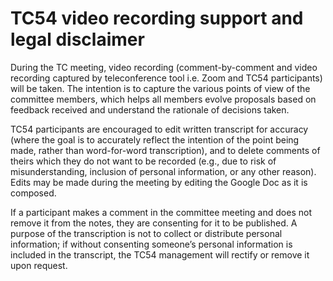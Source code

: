 # TC54 video recording support and legal disclaimer

During the TC meeting, video recording (comment-by-comment and video recording captured by teleconference tool i.e. Zoom and TC54 participants) will be taken. The intention is to capture the various points of view of the committee members, which helps all members evolve proposals based on feedback received and understand the rationale of decisions taken.

TC54 participants are encouraged to edit written transcript for accuracy (where the goal is to accurately reflect the intention of the point being made, rather than word-for-word transcription), and to delete comments of theirs which they do not want to be recorded (e.g., due to risk of misunderstanding, inclusion of personal information, or any other reason). Edits may be made during the meeting by editing the Google Doc as it is composed.

If a participant makes a comment in the committee meeting and does not remove it from the notes, they are consenting for it to be published. A purpose of the transcription is not to collect or distribute personal information; if without consenting someone’s personal information is included in the transcript, the TC54 management will rectify or remove it upon request.
